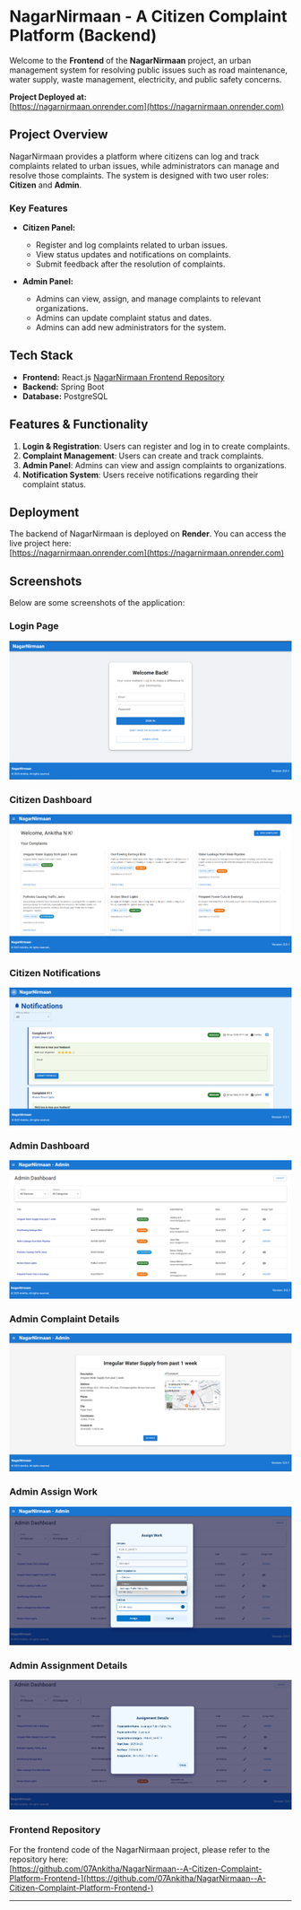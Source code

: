# NagarNirmaan - A Citizen Complaint Platform (Backend)

Welcome to the **Frontend** of the **NagarNirmaan** project, an urban management system for resolving public issues such as road maintenance, water supply, waste management, electricity, and public safety concerns.

**Project Deployed at:**  
[https://nagarnirmaan.onrender.com](https://nagarnirmaan.onrender.com)

## Project Overview
NagarNirmaan provides a platform where citizens can log and track complaints related to urban issues, while administrators can manage and resolve those complaints. The system is designed with two user roles: **Citizen** and **Admin**.

### Key Features
- **Citizen Panel:**
  - Register and log complaints related to urban issues.
  - View status updates and notifications on complaints.
  - Submit feedback after the resolution of complaints.
  
- **Admin Panel:**
  - Admins can view, assign, and manage complaints to relevant organizations.
  - Admins can update complaint status and dates.
  - Admins can add new administrators for the system.

## Tech Stack
- **Frontend:** React.js [NagarNirmaan Frontend Repository](https://github.com/07Ankitha/NagarNirmaan--A-Citizen-Complaint-Platform-Frontend-)
- **Backend:**  Spring Boot 
- **Database:** PostgreSQL

## Features & Functionality
1. **Login & Registration**: Users can register and log in to create complaints.
2. **Complaint Management**: Users can create and track complaints.
3. **Admin Panel**: Admins can view and assign complaints to organizations.
4. **Notification System**: Users receive notifications regarding their complaint status.

## Deployment

The backend of NagarNirmaan is deployed on **Render**. You can access the live project here:  
[https://nagarnirmaan.onrender.com](https://nagarnirmaan.onrender.com)

## Screenshots

Below are some screenshots of the application:

### Login Page
![Login Page](https://raw.githubusercontent.com/07Ankitha/NagarNirmaan--A-Citizen-Complaint-Platform-Frontend-/main/nagarnirmaan%20login.png)

### Citizen Dashboard
![Citizen Dashboard](https://raw.githubusercontent.com/07Ankitha/NagarNirmaan--A-Citizen-Complaint-Platform-Frontend-/main/nagarnirmaan%20citizen%20dashboard.png)

### Citizen Notifications
![Citizen Notifications](https://raw.githubusercontent.com/07Ankitha/NagarNirmaan--A-Citizen-Complaint-Platform-Frontend-/main/nagarnirmaan%20citizen%20notifications.png)

### Admin Dashboard
![Admin Dashboard](https://raw.githubusercontent.com/07Ankitha/NagarNirmaan--A-Citizen-Complaint-Platform-Frontend-/main/nagarnirmaan%20admin%20dashboard.png)

### Admin Complaint Details
![Admin Complaint Details](https://raw.githubusercontent.com/07Ankitha/NagarNirmaan--A-Citizen-Complaint-Platform-Frontend-/main/nagarnirmaan%20Admin%20Complaint%20details.png)

### Admin Assign Work
![Admin Assign Work](https://raw.githubusercontent.com/07Ankitha/NagarNirmaan--A-Citizen-Complaint-Platform-Frontend-/main/nagarnirmaan%20admin%20assign%20work.png)

### Admin Assignment Details
![Admin Assignment Details](https://raw.githubusercontent.com/07Ankitha/NagarNirmaan--A-Citizen-Complaint-Platform-Frontend-/main/nagarnirmaan%20admin%20assignment%20details.png)


### Frontend Repository
For the frontend code of the NagarNirmaan project, please refer to the repository here:  
[https://github.com/07Ankitha/NagarNirmaan--A-Citizen-Complaint-Platform-Frontend-](https://github.com/07Ankitha/NagarNirmaan--A-Citizen-Complaint-Platform-Frontend-)

---

